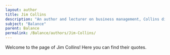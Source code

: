 ```yaml
---
layout: author
title: Jim Collins
description: "An author and lecturer on business management, Collins discusses the balance between discipline and creativity in successful companies in his work."
subject: "Balance"
parent: Balance
permalink: /Balance/authors/Jim-Collins/
---
```


Welcome to the page of Jim Collins! Here you can find their quotes.
